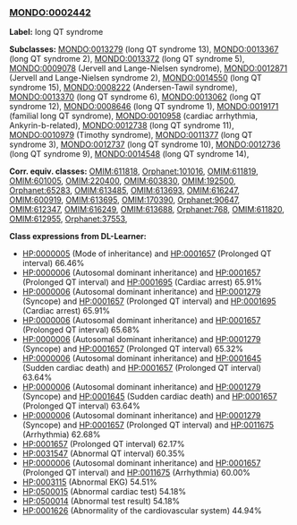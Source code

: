 
### [MONDO:0002442](http://purl.obolibrary.org/obo/MONDO_0002442)
**Label:** long QT syndrome

**Subclasses:** [MONDO:0013279](http://purl.obolibrary.org/obo/MONDO_0013279) (long QT syndrome 13), [MONDO:0013367](http://purl.obolibrary.org/obo/MONDO_0013367) (long QT syndrome 2), [MONDO:0013372](http://purl.obolibrary.org/obo/MONDO_0013372) (long QT syndrome 5), [MONDO:0009078](http://purl.obolibrary.org/obo/MONDO_0009078) (Jervell and Lange-Nielsen syndrome), [MONDO:0012871](http://purl.obolibrary.org/obo/MONDO_0012871) (Jervell and Lange-Nielsen syndrome 2), [MONDO:0014550](http://purl.obolibrary.org/obo/MONDO_0014550) (long QT syndrome 15), [MONDO:0008222](http://purl.obolibrary.org/obo/MONDO_0008222) (Andersen-Tawil syndrome), [MONDO:0013370](http://purl.obolibrary.org/obo/MONDO_0013370) (long QT syndrome 6), [MONDO:0013062](http://purl.obolibrary.org/obo/MONDO_0013062) (long QT syndrome 12), [MONDO:0008646](http://purl.obolibrary.org/obo/MONDO_0008646) (long QT syndrome 1), [MONDO:0019171](http://purl.obolibrary.org/obo/MONDO_0019171) (familial long QT syndrome), [MONDO:0010958](http://purl.obolibrary.org/obo/MONDO_0010958) (cardiac arrhythmia, Ankyrin-b-related), [MONDO:0012738](http://purl.obolibrary.org/obo/MONDO_0012738) (long QT syndrome 11), [MONDO:0010979](http://purl.obolibrary.org/obo/MONDO_0010979) (Timothy syndrome), [MONDO:0011377](http://purl.obolibrary.org/obo/MONDO_0011377) (long QT syndrome 3), [MONDO:0012737](http://purl.obolibrary.org/obo/MONDO_0012737) (long QT syndrome 10), [MONDO:0012736](http://purl.obolibrary.org/obo/MONDO_0012736) (long QT syndrome 9), [MONDO:0014548](http://purl.obolibrary.org/obo/MONDO_0014548) (long QT syndrome 14), 

**Corr. equiv. classes:** [OMIM:611818](http://purl.obolibrary.org/obo/OMIM_611818), [Orphanet:101016](http://www.orpha.net/ORDO/Orphanet_101016), [OMIM:611819](http://purl.obolibrary.org/obo/OMIM_611819), [OMIM:601005](http://purl.obolibrary.org/obo/OMIM_601005), [OMIM:220400](http://purl.obolibrary.org/obo/OMIM_220400), [OMIM:603830](http://purl.obolibrary.org/obo/OMIM_603830), [OMIM:192500](http://purl.obolibrary.org/obo/OMIM_192500), [Orphanet:65283](http://www.orpha.net/ORDO/Orphanet_65283), [OMIM:613485](http://purl.obolibrary.org/obo/OMIM_613485), [OMIM:613693](http://purl.obolibrary.org/obo/OMIM_613693), [OMIM:616247](http://purl.obolibrary.org/obo/OMIM_616247), [OMIM:600919](http://purl.obolibrary.org/obo/OMIM_600919), [OMIM:613695](http://purl.obolibrary.org/obo/OMIM_613695), [OMIM:170390](http://purl.obolibrary.org/obo/OMIM_170390), [Orphanet:90647](http://www.orpha.net/ORDO/Orphanet_90647), [OMIM:612347](http://purl.obolibrary.org/obo/OMIM_612347), [OMIM:616249](http://purl.obolibrary.org/obo/OMIM_616249), [OMIM:613688](http://purl.obolibrary.org/obo/OMIM_613688), [Orphanet:768](http://www.orpha.net/ORDO/Orphanet_768), [OMIM:611820](http://purl.obolibrary.org/obo/OMIM_611820), [OMIM:612955](http://purl.obolibrary.org/obo/OMIM_612955), [Orphanet:37553](http://www.orpha.net/ORDO/Orphanet_37553), 

**Class expressions from DL-Learner:**

- [HP:0000005](http://purl.obolibrary.org/obo/HP_0000005) (Mode of inheritance) and [HP:0001657](http://purl.obolibrary.org/obo/HP_0001657) (Prolonged QT interval) 66.46%
- [HP:0000006](http://purl.obolibrary.org/obo/HP_0000006) (Autosomal dominant inheritance) and [HP:0001657](http://purl.obolibrary.org/obo/HP_0001657) (Prolonged QT interval) and [HP:0001695](http://purl.obolibrary.org/obo/HP_0001695) (Cardiac arrest) 65.91%
- [HP:0000006](http://purl.obolibrary.org/obo/HP_0000006) (Autosomal dominant inheritance) and [HP:0001279](http://purl.obolibrary.org/obo/HP_0001279) (Syncope) and [HP:0001657](http://purl.obolibrary.org/obo/HP_0001657) (Prolonged QT interval) and [HP:0001695](http://purl.obolibrary.org/obo/HP_0001695) (Cardiac arrest) 65.91%
- [HP:0000006](http://purl.obolibrary.org/obo/HP_0000006) (Autosomal dominant inheritance) and [HP:0001657](http://purl.obolibrary.org/obo/HP_0001657) (Prolonged QT interval) 65.68%
- [HP:0000006](http://purl.obolibrary.org/obo/HP_0000006) (Autosomal dominant inheritance) and [HP:0001279](http://purl.obolibrary.org/obo/HP_0001279) (Syncope) and [HP:0001657](http://purl.obolibrary.org/obo/HP_0001657) (Prolonged QT interval) 65.32%
- [HP:0000006](http://purl.obolibrary.org/obo/HP_0000006) (Autosomal dominant inheritance) and [HP:0001645](http://purl.obolibrary.org/obo/HP_0001645) (Sudden cardiac death) and [HP:0001657](http://purl.obolibrary.org/obo/HP_0001657) (Prolonged QT interval) 63.64%
- [HP:0000006](http://purl.obolibrary.org/obo/HP_0000006) (Autosomal dominant inheritance) and [HP:0001279](http://purl.obolibrary.org/obo/HP_0001279) (Syncope) and [HP:0001645](http://purl.obolibrary.org/obo/HP_0001645) (Sudden cardiac death) and [HP:0001657](http://purl.obolibrary.org/obo/HP_0001657) (Prolonged QT interval) 63.64%
- [HP:0000006](http://purl.obolibrary.org/obo/HP_0000006) (Autosomal dominant inheritance) and [HP:0001279](http://purl.obolibrary.org/obo/HP_0001279) (Syncope) and [HP:0001657](http://purl.obolibrary.org/obo/HP_0001657) (Prolonged QT interval) and [HP:0011675](http://purl.obolibrary.org/obo/HP_0011675) (Arrhythmia) 62.68%
- [HP:0001657](http://purl.obolibrary.org/obo/HP_0001657) (Prolonged QT interval) 62.17%
- [HP:0031547](http://purl.obolibrary.org/obo/HP_0031547) (Abnormal QT interval) 60.35%
- [HP:0000006](http://purl.obolibrary.org/obo/HP_0000006) (Autosomal dominant inheritance) and [HP:0001657](http://purl.obolibrary.org/obo/HP_0001657) (Prolonged QT interval) and [HP:0011675](http://purl.obolibrary.org/obo/HP_0011675) (Arrhythmia) 60.00%
- [HP:0003115](http://purl.obolibrary.org/obo/HP_0003115) (Abnormal EKG) 54.51%
- [HP:0500015](http://purl.obolibrary.org/obo/HP_0500015) (Abnormal cardiac test) 54.18%
- [HP:0500014](http://purl.obolibrary.org/obo/HP_0500014) (Abnormal test result) 54.18%
- [HP:0001626](http://purl.obolibrary.org/obo/HP_0001626) (Abnormality of the cardiovascular system) 44.94%


